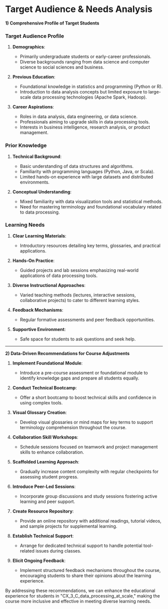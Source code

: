 Target Audience & Needs Analysis
================================

**1) Comprehensive Profile of Target Students**

### Target Audience Profile

1. **Demographics**:
   - Primarily undergraduate students or early-career professionals.
   - Diverse backgrounds ranging from data science and computer science to social sciences and business.

2. **Previous Education**:
   - Foundational knowledge in statistics and programming (Python or R).
   - Introduction to data analysis concepts but limited exposure to large-scale data processing technologies (Apache Spark, Hadoop).

3. **Career Aspirations**:
   - Roles in data analysis, data engineering, or data science.
   - Professionals aiming to upgrade skills in data processing tools.
   - Interests in business intelligence, research analysis, or product management.

### Prior Knowledge

1. **Technical Background**:
   - Basic understanding of data structures and algorithms.
   - Familiarity with programming languages (Python, Java, or Scala).
   - Limited hands-on experience with large datasets and distributed environments.

2. **Conceptual Understanding**:
   - Mixed familiarity with data visualization tools and statistical methods.
   - Need for mastering terminology and foundational vocabulary related to data processing.

### Learning Needs

1. **Clear Learning Materials**:
   - Introductory resources detailing key terms, glossaries, and practical applications.

2. **Hands-On Practice**:
   - Guided projects and lab sessions emphasizing real-world applications of data processing tools.

3. **Diverse Instructional Approaches**:
   - Varied teaching methods (lectures, interactive sessions, collaborative projects) to cater to different learning styles.

4. **Feedback Mechanisms**:
   - Regular formative assessments and peer feedback opportunities.

5. **Supportive Environment**:
   - Safe space for students to ask questions and seek help.

---

**2) Data-Driven Recommendations for Course Adjustments**

1. **Implement Foundational Module**:
   - Introduce a pre-course assessment or foundational module to identify knowledge gaps and prepare all students equally.

2. **Conduct Technical Bootcamp**:
   - Offer a short bootcamp to boost technical skills and confidence in using complex tools.

3. **Visual Glossary Creation**:
   - Develop visual glossaries or mind maps for key terms to support terminology comprehension throughout the course.

4. **Collaboration Skill Workshops**:
   - Schedule sessions focused on teamwork and project management skills to enhance collaboration.

5. **Scaffolded Learning Approach**:
   - Gradually increase content complexity with regular checkpoints for assessing student progress.

6. **Introduce Peer-Led Sessions**:
   - Incorporate group discussions and study sessions fostering active learning and peer support.

7. **Create Resource Repository**:
   - Provide an online repository with additional readings, tutorial videos, and sample projects for supplemental learning.

8. **Establish Technical Support**:
   - Arrange for dedicated technical support to handle potential tool-related issues during classes.

9. **Elicit Ongoing Feedback**:
   - Implement structured feedback mechanisms throughout the course, encouraging students to share their opinions about the learning experience.

By addressing these recommendations, we can enhance the educational experience for students in "CX_3_C_data_processing_at_scale," making the course more inclusive and effective in meeting diverse learning needs.
